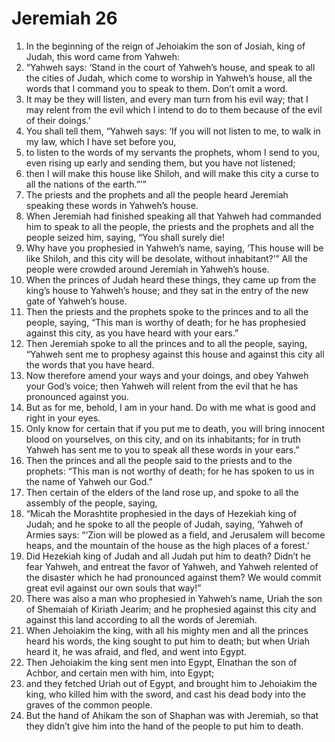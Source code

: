 ﻿
# Jeremiah 26
1. In the beginning of the reign of Jehoiakim the son of Josiah, king of Judah, this word came from Yahweh: 
2. “Yahweh says: ‘Stand in the court of Yahweh’s house, and speak to all the cities of Judah, which come to worship in Yahweh’s house, all the words that I command you to speak to them. Don’t omit a word. 
3. It may be they will listen, and every man turn from his evil way; that I may relent from the evil which I intend to do to them because of the evil of their doings.’ 
4. You shall tell them, “Yahweh says: ‘If you will not listen to me, to walk in my law, which I have set before you, 
5. to listen to the words of my servants the prophets, whom I send to you, even rising up early and sending them, but you have not listened; 
6. then I will make this house like Shiloh, and will make this city a curse to all the nations of the earth.”’” 
7. The priests and the prophets and all the people heard Jeremiah speaking these words in Yahweh’s house. 
8. When Jeremiah had finished speaking all that Yahweh had commanded him to speak to all the people, the priests and the prophets and all the people seized him, saying, “You shall surely die! 
9. Why have you prophesied in Yahweh’s name, saying, ‘This house will be like Shiloh, and this city will be desolate, without inhabitant?’” All the people were crowded around Jeremiah in Yahweh’s house. 
10. When the princes of Judah heard these things, they came up from the king’s house to Yahweh’s house; and they sat in the entry of the new gate of Yahweh’s house. 
11. Then the priests and the prophets spoke to the princes and to all the people, saying, “This man is worthy of death; for he has prophesied against this city, as you have heard with your ears.” 
12. Then Jeremiah spoke to all the princes and to all the people, saying, “Yahweh sent me to prophesy against this house and against this city all the words that you have heard. 
13. Now therefore amend your ways and your doings, and obey Yahweh your God’s voice; then Yahweh will relent from the evil that he has pronounced against you. 
14. But as for me, behold, I am in your hand. Do with me what is good and right in your eyes. 
15. Only know for certain that if you put me to death, you will bring innocent blood on yourselves, on this city, and on its inhabitants; for in truth Yahweh has sent me to you to speak all these words in your ears.” 
16. Then the princes and all the people said to the priests and to the prophets: “This man is not worthy of death; for he has spoken to us in the name of Yahweh our God.” 
17. Then certain of the elders of the land rose up, and spoke to all the assembly of the people, saying, 
18. “Micah the Morashtite prophesied in the days of Hezekiah king of Judah; and he spoke to all the people of Judah, saying, ‘Yahweh of Armies says: “‘Zion will be plowed as a field, and Jerusalem will become heaps, and the mountain of the house as the high places of a forest.’ 
19. Did Hezekiah king of Judah and all Judah put him to death? Didn’t he fear Yahweh, and entreat the favor of Yahweh, and Yahweh relented of the disaster which he had pronounced against them? We would commit great evil against our own souls that way!” 
20. There was also a man who prophesied in Yahweh’s name, Uriah the son of Shemaiah of Kiriath Jearim; and he prophesied against this city and against this land according to all the words of Jeremiah. 
21. When Jehoiakim the king, with all his mighty men and all the princes heard his words, the king sought to put him to death; but when Uriah heard it, he was afraid, and fled, and went into Egypt. 
22. Then Jehoiakim the king sent men into Egypt, Elnathan the son of Achbor, and certain men with him, into Egypt; 
23. and they fetched Uriah out of Egypt, and brought him to Jehoiakim the king, who killed him with the sword, and cast his dead body into the graves of the common people. 
24. But the hand of Ahikam the son of Shaphan was with Jeremiah, so that they didn’t give him into the hand of the people to put him to death. 
